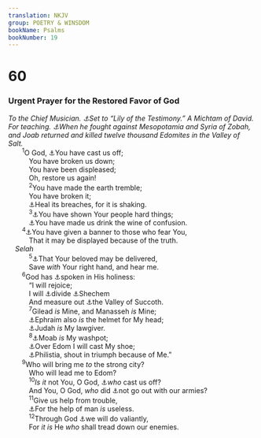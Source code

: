 ```yaml
---
translation: NKJV
group: POETRY & WINSDOM
bookName: Psalms 
bookNumber: 19
---
```


<div class="title"><h1>60</h1><h3>Urgent Prayer for the Restored Favor of God</h3><i>To the Chief Musician. <a data-toggle="tooltip" data-placement="bottom" title="Ps. 80">⚓</a>Set to “Lily of the Testimony.” A Michtam of David. For teaching. <a data-toggle="tooltip" data-placement="bottom" title="2 Sam. 8:3, 13; 1 Chr. 18:3">⚓</a>When he fought against Mesopotamia and Syria of Zobah, and Joab returned and killed twelve thousand Edomites in the Valley of Salt.</i></div>
<span class="verse thi_60_1">  <sup>1</sup>O God, <a data-toggle="tooltip" data-placement="bottom" title="Ps. 44:9">⚓</a>You have cast us off;<br/>   You have broken us down;<br/>   You have been displeased;<br/>   Oh, restore us again!<br/></span>
<span class="verse thi_60_2">   <sup>2</sup>You have made the earth tremble;<br/>   You have broken it;<br/>   <a data-toggle="tooltip" data-placement="bottom" title="(2 Chr. 7:14); Is. 30:26">⚓</a>Heal its breaches, for it is shaking.<br/></span>
<span class="verse thi_60_3">   <sup>3</sup><a data-toggle="tooltip" data-placement="bottom" title="Ps. 71:20">⚓</a>You have shown Your people hard things;<br/>   <a data-toggle="tooltip" data-placement="bottom" title="Is. 51:17, 22; Jer. 25:15">⚓</a>You have made us drink the wine of confusion.<br/></span>
<span class="verse thi_60_4">  <sup>4</sup><a data-toggle="tooltip" data-placement="bottom" title="Ps. 20:5; Is. 5:26; 11:12; 13:2">⚓</a>You have given a banner to those who fear You,<br/>   That it may be displayed because of the truth.<br/> <i>Selah</i><br/></span>
<span class="verse thi_60_5">   <sup>5</sup><a data-toggle="tooltip" data-placement="bottom" title="Ps. 108:6–13">⚓</a>That Your beloved may be delivered,<br/>   Save <i>with</i> Your right hand, and hear me.<br/></span>
<span class="verse thi_60_6">  <sup>6</sup>God has <a data-toggle="tooltip" data-placement="bottom" title="Ps. 89:35">⚓</a>spoken in His holiness:<br/>   “I will rejoice;<br/>   I will <a data-toggle="tooltip" data-placement="bottom" title="Josh. 1:6">⚓</a>divide <a data-toggle="tooltip" data-placement="bottom" title="Gen. 12:6">⚓</a>Shechem<br/>   And measure out <a data-toggle="tooltip" data-placement="bottom" title="Josh. 13:27">⚓</a>the Valley of Succoth.<br/></span>
<span class="verse thi_60_7">   <sup>7</sup>Gilead <i>is</i> Mine, and Manasseh <i>is</i> Mine;<br/>   <a data-toggle="tooltip" data-placement="bottom" title="Deut. 33:17">⚓</a>Ephraim also <i>is</i> the helmet for My head;<br/>   <a data-toggle="tooltip" data-placement="bottom" title="(Gen. 49:10)">⚓</a>Judah <i>is</i> My lawgiver.<br/></span>
<span class="verse thi_60_8">   <sup>8</sup><a data-toggle="tooltip" data-placement="bottom" title="2 Sam. 8:2">⚓</a>Moab <i>is</i> My washpot;<br/>   <a data-toggle="tooltip" data-placement="bottom" title="2 Sam. 8:14; Ps. 108:9">⚓</a>Over Edom I will cast My shoe;<br/>   <a data-toggle="tooltip" data-placement="bottom" title="2 Sam. 8:1">⚓</a>Philistia, shout in triumph because of Me.”<br/></span>
<span class="verse thi_60_9">  <sup>9</sup>Who will bring me <i>to</i> the strong city?<br/>   Who will lead me to Edom?<br/></span>
<span class="verse thi_60_10">   <sup>10</sup><i>Is</i> <i>it</i> not You, O God, <a data-toggle="tooltip" data-placement="bottom" title="Ps. 108:11">⚓</a><i>who</i> cast us off?<br/>   And You, O God, <i>who</i> did <a data-toggle="tooltip" data-placement="bottom" title="Josh. 7:12">⚓</a>not go out with our armies?<br/></span>
<span class="verse thi_60_11">   <sup>11</sup>Give us help from trouble,<br/>   <a data-toggle="tooltip" data-placement="bottom" title="Ps. 118:8; 146:3">⚓</a>For the help of man <i>is</i> useless.<br/></span>
<span class="verse thi_60_12">   <sup>12</sup>Through God <a data-toggle="tooltip" data-placement="bottom" title="Num. 24:18">⚓</a>we will do valiantly,<br/>   For <i>it</i> <i>is</i> He <i>who</i> shall tread down our enemies.<br/></span>
